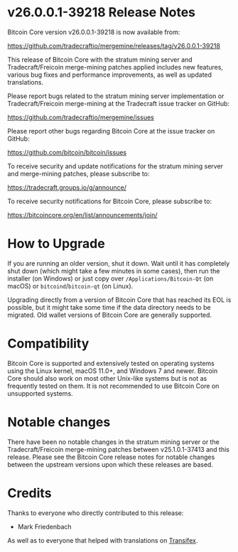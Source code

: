 v26.0.0.1-39218 Release Notes
=============================

Bitcoin Core version v26.0.0.1-39218 is now available from:

  <https://github.com/tradecraftio/mergemine/releases/tag/v26.0.0.1-39218>

This release of Bitcoin Core with the stratum mining server and
Tradecraft/Freicoin merge-mining patches applied includes new features,
various bug fixes and performance improvements, as well as updated
translations.

Please report bugs related to the stratum mining server implementation or
Tradecraft/Freicoin merge-mining at the Tradecraft issue tracker on GitHub:

  <https://github.com/tradecraftio/mergemine/issues>

Please report other bugs regarding Bitcoin Core at the issue tracker on GitHub:

  <https://github.com/bitcoin/bitcoin/issues>

To receive security and update notifications for the stratum mining server and
merge-mining patches, please subscribe to:

  <https://tradecraft.groups.io/g/announce/>

To receive security notifications for Bitcoin Core, please subscribe to:

  <https://bitcoincore.org/en/list/announcements/join/>

How to Upgrade
==============

If you are running an older version, shut it down. Wait until it has
completely shut down (which might take a few minutes in some cases), then run
the installer (on Windows) or just copy over `/Applications/Bitcoin-Qt` (on
macOS) or `bitcoind`/`bitcoin-qt` (on Linux).

Upgrading directly from a version of Bitcoin Core that has reached its EOL is
possible, but it might take some time if the data directory needs to be
migrated.  Old wallet versions of Bitcoin Core are generally supported.

Compatibility
=============

Bitcoin Core is supported and extensively tested on operating systems using
the Linux kernel, macOS 11.0+, and Windows 7 and newer.  Bitcoin Core should
also work on most other Unix-like systems but is not as frequently tested on
them.  It is not recommended to use Bitcoin Core on unsupported systems.

Notable changes
===============

There have been no notable changes in the stratum mining server or the
Tradecraft/Freicoin merge-mining patches between v25.1.0.1-37413 and this
release.  Please see the Bitcoin Core release notes for notable changes
between the upstream versions upon which these releases are based.

Credits
=======

Thanks to everyone who directly contributed to this release:

- Mark Friedenbach

As well as to everyone that helped with translations on
[Transifex](https://www.transifex.com/tradecraft/freicoin-1/).
